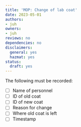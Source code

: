 ```yaml
---
title: 'MOP: Change of lab coat'
date: 2023-05-01
authors:
- juh
owners:
- juh
reviews: no
dependencies: no
disclaimers:
  general: yes
  hazmat: yes
status:
  draft: yes
---
```


The following must be recorded:

- [ ] Name of personnel
- [ ] ID of old coat
- [ ] ID of new coat
- [ ] Reason for change
- [ ] Where old coat is left
- [ ] Timestamp